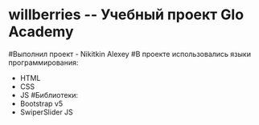 # willberries -- Учебный проект Glo Academy
#Выполнил проект - Nikitkin Alexey
#В проекте использовались языки программирования:
- HTML
- CSS
- JS
#Библиотеки:
- Bootstrap v5
- SwiperSlider JS
